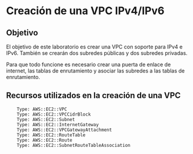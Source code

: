 # Creación de una VPC IPv4/IPv6

## Objetivo

El objetivo de este laboratorio es crear una VPC con soporte para IPv4 e IPv6.
También se crearán dos subredes públicas y dos subredes privadas.

Para que todo funcione es necesario crear una puerta de enlace de internet, 
las tablas de enrutamiento y asociar las subredes a las tablas de enrutamiento.

## Recursos utilizados en la creación de una VPC

        Type: AWS::EC2::VPC
        Type: AWS::EC2::VPCCidrBlock
        Type: AWS::EC2::Subnet
        Type: AWS::EC2::InternetGateway
        Type: AWS::EC2::VPCGatewayAttachment
        Type: AWS::EC2::RouteTable
        Type: AWS::EC2::Route
        Type: AWS::EC2::SubnetRouteTableAssociation
